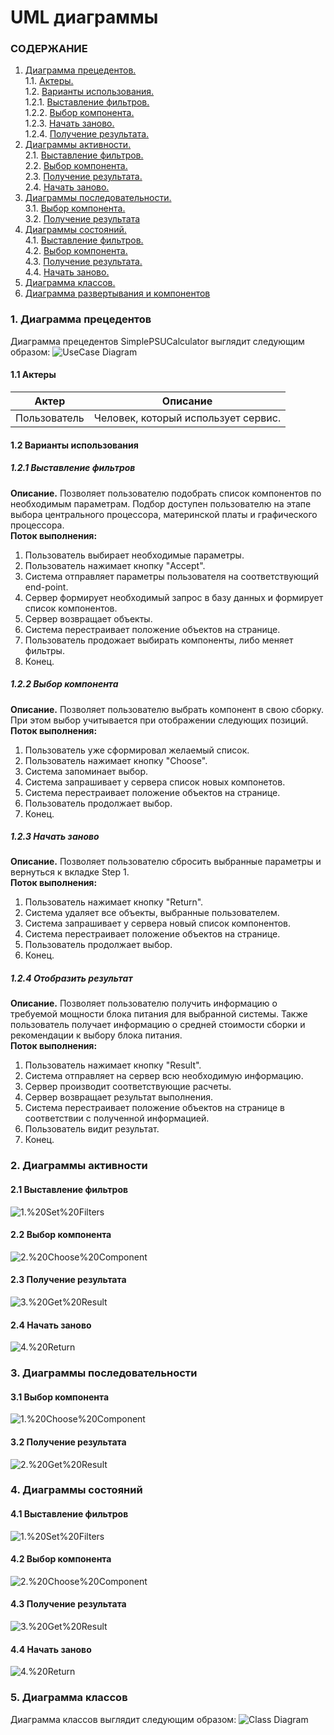 # UML диаграммы

### СОДЕРЖАНИЕ
  1. [Диаграмма прецедентов.](#1)<br>
    1.1. [Актеры.](#1.1)<br>
    1.2. [Варианты использования.](#1.2)<br>
      1.2.1. [Выставление фильтров.](#1.2.1)<br>
      1.2.2. [Выбор компонента.](#1.2.2)<br>
      1.2.3. [Начать заново.](#1.2.3)<br>
      1.2.4. [Получение результата.](#1.2.4)<br>
  2. [Диаграммы активности.](#2)<br>
    2.1. [Выставление фильтров.](#2.1)<br>
    2.2. [Выбор компонента.](#2.2)<br>
    2.3. [Получение результата.](#2.3)<br>
    2.4. [Начать заново.](#2.4)<br>
  3. [Диаграммы последовательности.](#3)<br>
    3.1. [Выбор компонента.](#3.1)<br>
    3.2. [Получение результата](#3.2)<br>
  4. [Диаграммы состояний.](#4)<br>
    4.1. [Выставление фильтров.](#4.1)<br>
    4.2. [Выбор компонента.](#4.2)<br>
    4.3. [Получение результата.](#4.3)<br>
    4.4. [Начать заново.](#4.4)<br>
  5. [Диаграмма классов.](#5)<br>
  6. [Диаграмма развертывания и компонентов](#6)<br>

### 1. Диаграмма прецедентов <a name="1"></a>
Диаграмма прецедентов SimplePSUCalculator выглядит следующим образом:
![UseCase Diagram](./Use%20Case%20Diagram/UseCase%20Diagram.png)
#### 1.1 Актеры <a name="1.1"></a>
| Актер | Описание | 
|---|---| 
| Пользователь | Человек, который использует сервис.

#### 1.2 Варианты использования <a name="1.2"></a>
##### 1.2.1 Выставление фильтров <a name="1.2.1"></a>
<b>Описание.</b> Позволяет пользователю подобрать список компонентов по необходимым параметрам. Подбор доступен пользователю на этапе выбора центрального процессора, материнской платы и графического процессора.<br>
<b>Поток выполнения: </b>
  1. Пользователь выбирает необходимые параметры.<br>
  2. Пользователь нажимает кнопку "Accept".<br>
  3. Система отправляет параметры пользователя на соответствующий end-point.<br>
  4. Сервер формирует необходимый запрос в базу данных и формирует список компонентов.<br>
  5. Сервер возвращает объекты.<br>
  6. Система перестраивает положение объектов на странице.<br>
  7. Пользователь продожает выбирать компоненты, либо меняет фильтры.<br>
  8. Конец.<br>

##### 1.2.2 Выбор компонента <a name="1.2.2"></a>
<b>Описание.</b> Позволяет пользователю выбрать компонент в свою сборку. При этом выбор учитывается при отображении следующих позиций.<br>
<b>Поток выполнения: </b>
  1. Пользователь уже сформировал желаемый список.<br>
  2. Пользователь нажимает кнопку "Choose".<br>
  3. Система запоминает выбор.<br>
  4. Система запрашивает у сервера список новых компонетов.<br>
  5. Система перестраивает положение объектов на странице.<br>
  6. Пользователь продолжает выбор.<br>
  7. Конец.

##### 1.2.3 Начать заново <a name="1.2.3"></a>
<b>Описание.</b> Позволяет пользователю сбросить выбранные параметры и вернуться к вкладке Step 1.<br>
<b>Поток выполнения: </b>
  1. Пользователь нажимает кнопку "Return".<br>
  2. Система удаляет все объекты, выбранные пользователем.<br>
  3. Система запрашивает у сервера новый список компонентов.<br>
  4. Система перестраивает положение объектов на странице.<br>
  5. Пользователь продолжает выбор.<br>
  6. Конец.

##### 1.2.4 Отобразить результат <a name="1.2.3"></a>
<b>Описание.</b> Позволяет пользователю получить информацию о требуемой мощности блока питания для выбранной системы. Также пользователь получает информацию о средней стоимости сборки и рекомендации к выбору блока питания.<br>
<b>Поток выполнения: </b>
  1. Пользователь нажимает кнопку "Result".<br>
  2. Система отправляет на сервер всю необходимую информацию.<br>
  3. Сервер производит соответствующие расчеты.<br>
  4. Сервер возвращает результат выполнения.<br>
  5. Система перестраивает положение объектов на странице в соответствии с полученной информацией.<br>
  6. Пользователь видит результат.<br>
  7. Конец.

### 2. Диаграммы активности <a name="2"></a>
#### 2.1 Выставление фильтров <a name="2.1"></a>
![1.%20Set%20Filters](./Activities%20Diagrams/1.%20Set%20Filters.png)

#### 2.2 Выбор компонента <a name="2.2"></a>
![2.%20Choose%20Component](./Activities%20Diagrams/2.%20Choose%20Component.png)

#### 2.3 Получение результата <a name="2.3"></a>
![3.%20Get%20Result](./Activities%20Diagrams/3.%20Get%20Result.png)

#### 2.4 Начать заново <a name="2.4"></a>
![4.%20Return](./Activities%20Diagrams/4.%20Return.png)

### 3. Диаграммы последовательности <a name="3"></a>
#### 3.1 Выбор компонента <a name="3.1"></a>
![1.%20Choose%20Component](./Sequence%20Diagram/1.%20Choose%20Component.png)

#### 3.2 Получение результата <a name="3.2"></a>
![2.%20Get%20Result](./Sequence%20Diagram/2.%20Get%20Result.png)

### 4. Диаграммы состояний <a name="4"></a>
#### 4.1 Выставление фильтров <a name="4.1"></a>
![1.%20Set%20Filters](./States/1.%20Set%20Filters.png)

#### 4.2 Выбор компонента <a name="4.2"></a>
![2.%20Choose%20Component](./States/2.%20Choose%20Component.png)

#### 4.3 Получение результата <a name="4.3"></a>
![3.%20Get%20Result](./States/3.%20Get%20Result.png)

#### 4.4 Начать заново <a name="4.4"></a>
![4.%20Return](./States/4.%20Return.png)

### 5. Диаграмма классов <a name="5"></a>
Диаграмма классов выглядит следующим образом:
![Class Diagram](./Class%20Diagram/1.%20Class%20Diagram.png)
